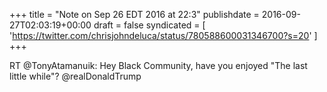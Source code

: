 +++
title = "Note on Sep 26 EDT 2016 at 22:3"
publishdate = 2016-09-27T02:03:19+00:00
draft = false
syndicated = [ 'https://twitter.com/chrisjohndeluca/status/780588600031346700?s=20' ]
+++

RT @TonyAtamanuik: Hey Black Community,  have you enjoyed "The last little while"? @realDonaldTrump
